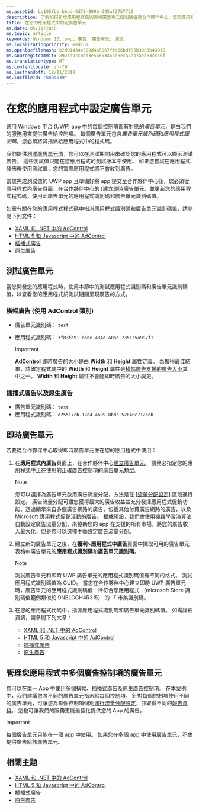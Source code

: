 ```yaml
---
ms.assetid: bb105fbe-bbbd-4d78-899b-345af2757720
description: 了解如何新增應用程式識別碼和廣告單元識別碼值從合作夥伴中心，您的應用程式送出 app 到市集之前，先。
title: 在您的應用程式中設定廣告單元
ms.date: 05/11/2018
ms.topic: article
keywords: Windows 10, uwp, 廣告, 廣告單元, 測試
ms.localizationpriority: medium
ms.openlocfilehash: b2d01434e508d4a5067ffd66bdf86b3083b43016
ms.sourcegitcommit: 8921a9cc0dd3e5665345ae8eca7ab7aeb83ccc6f
ms.translationtype: MT
ms.contentlocale: zh-TW
ms.lasthandoff: 12/11/2018
ms.locfileid: "8894039"
---
```

# <a name="set-up-ad-units-in-your-app"></a>在您的應用程式中設定廣告單元

通用 Windows 平台 (UWP) app 中的每個控制項都有對應的*廣告單元*，是由我們的服務用來提供廣告給控制項。 每個廣告單元包含*廣告單元識別碼*和*應用程式識別碼*，您必須將其指派給應用程式中的程式碼。

我們提供[測試廣告單元值](#test-ad-units)，您可以在測試期間用來確認您的應用程式可以顯示測試廣告。 這些測試值只能在您應用程式的測試版本中使用。 如果您嘗試在應用程式發佈後使用測試值，您的實際應用程式將不會收到廣告。

當您完成測試您的 UWP app 且準備好將 app 提交至合作夥伴中心後，您必須從[應用程式內廣告](../publish/in-app-ads.md)頁面，在合作夥伴中心的 [[建立即時廣告單元](#live-ad-units)，並更新您的應用程式程式碼，使用此廣告單元的應用程式識別碼和廣告單元識別碼值。

如需有關在您的應用程式程式碼中指派應用程式識別碼和廣告單元識別碼值，請參閱下列文件：
* [XAML 和 .NET 中的 AdControl](adcontrol-in-xaml-and--net.md)
* [HTML 5 和 Javascript 中的 AdControl](adcontrol-in-html-5-and-javascript.md)
* [插播式廣告](../monetize/interstitial-ads.md)
* [原生廣告](../monetize/native-ads.md)

<span id="test-ad-units" />

## <a name="test-ad-units"></a>測試廣告單元

當您開發您的應用程式時，使用本節中的測試應用程式識別碼和廣告單元識別碼值，以查看您的應用程式於測試期間呈現廣告的方式。

### <a name="banner-ads-using-the-adcontrol-class"></a>橫幅廣告 (使用 AdControl 類別)

* 廣告單元識別碼： ```test```
* 應用程式識別碼：  ```3f83fe91-d6be-434d-a0ae-7351c5a997f1```

    > [!IMPORTANT]
    > **AdControl** 即時廣告的大小是由 **Width** 和 **Height** 屬性定義。 為獲得最佳結果，請確定程式碼中的 **Width** 和 **Height** 屬性是[橫幅廣告支援的廣告大小](supported-ad-sizes-for-banner-ads.md)其中之一。 **Width** 和 **Height** 屬性不會隨即時廣告的大小變更。

### <a name="interstitial-ads-and-native-ads"></a>插播式廣告以及原生廣告

* 廣告單元識別碼： ```test```
* 應用程式識別碼：  ```d25517cb-12d4-4699-8bdc-52040c712cab```

<span id="live-ad-units" />

## <a name="live-ad-units"></a>即時廣告單元

若要從合作夥伴中心取得即時廣告單元並在您的應用程式中使用：

1.  在**應用程式內廣告**頁面上，在合作夥伴中心[建立廣告單元](../publish/in-app-ads.md#create-ad-unit)。 請務必指定您的應用程式中正在使用的正確廣告控制項的廣告單元類型。
    > [!NOTE]
    > 您可以選擇為廣告單元啟用廣告流量分配，方法是在 [\[流量分配設定\]](../publish/in-app-ads.md#mediation) 區段進行設定。 廣告流量分配可讓您獲得最大的廣告收益並充分發揮應用程式促銷功能，透過顯示來自多個廣告網路的廣告，包括其他付費廣告網路的廣告，以及 Microsoft 應用程式促銷活動的廣告。 根據預設，我們會使用機器學習演算法自動設定廣告流量分配，來協助您的 app 在支援的所有市場，將您的廣告收入最大化，但是您可以選擇手動設定廣告流量分配。

2.  建立新的廣告單元之後，在**獲利**&gt;**應用程式中廣告**頁面中擷取可用的廣告單元表格中廣告單元的**應用程式識別碼**和**廣告單元識別碼**。
    > [!NOTE]
    > 測試廣告單元和即時 UWP 廣告單元的應用程式識別碼值有不同的格式。 測試應用程式識別碼值為 GUID。 當您在合作夥伴中心建立即時 UWP 廣告單元時，廣告單元的應用程式識別碼值一律符合您應用程式 （microsoft Store 識別碼值範例類似於 9NBLGGH4R315） 的 「 市集識別碼。

3.  在您的應用程式代碼中，指派應用程式識別碼和廣告單元識別碼值。 如需詳細資訊，請參閱下列文章：
    * [XAML 和 .NET 中的 AdControl](adcontrol-in-xaml-and--net.md)
    * [HTML 5 和 Javascript 中的 AdControl](adcontrol-in-html-5-and-javascript.md)
    * [插播式廣告](../monetize/interstitial-ads.md)
    * [原生廣告](../monetize/native-ads.md)

<span id="manage" />

## <a name="manage-ad-units-for-multiple-ad-controls-in-your-app"></a>管理您應用程式中多個廣告控制項的廣告單元

您可以在單一 App 中使用多個橫幅、插播式廣告及原生廣告控制項。 在本案例中，我們建議您將不同的廣告單元指派給每個控制項。 針對每個控制項使用不同的廣告單元，可讓您為每個控制項個別[進行流量分配設定](../publish/in-app-ads.md#mediation)，並取得不同的[報告資料](../publish/advertising-performance-report.md)。 這也可讓我們的服務更能最佳化提供您的 App 的廣告。

> [!IMPORTANT]
> 每個廣告單元只能在一個 app 中使用。 如果您在多個 app 中使用廣告單元，不會提供廣告給該廣告單元。

## <a name="related-topics"></a>相關主題

* [XAML 和 .NET 中的 AdControl](adcontrol-in-xaml-and--net.md)
* [HTML 5 和 Javascript 中的 AdControl](adcontrol-in-html-5-and-javascript.md)
* [插播式廣告](interstitial-ads.md)
* [原生廣告](native-ads.md)


 

 
